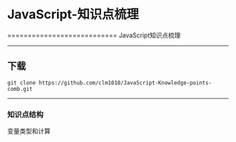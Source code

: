 # JavaScript-知识点梳理
===========================
JavaScript知识点梳理

****

## 下载
```shell
git clone https://github.com/clm1010/JavaScript-Knowledge-points-comb.git
```

****

### 知识点结构
  变量类型和计算
